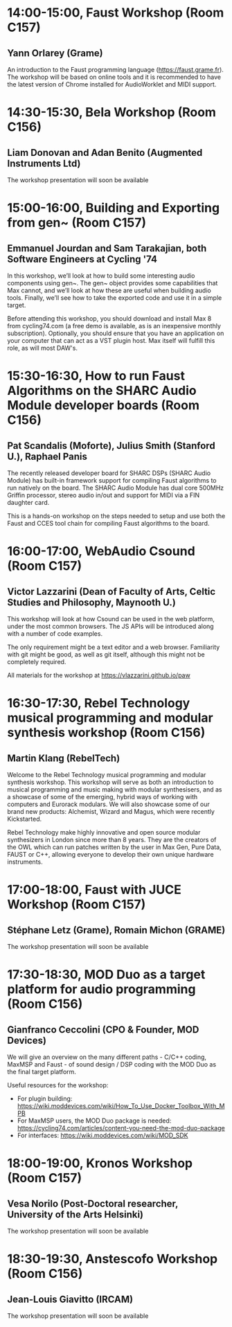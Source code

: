 # 14:00-15:00, Faust Workshop (Room C157)
## Yann Orlarey (Grame)
An introduction to the Faust programming language (https://faust.grame.fr). The workshop will be based on online tools and it is recommended to have the latest version of Chrome installed for AudioWorklet and MIDI support.

# 14:30-15:30, Bela Workshop (Room C156)
## Liam Donovan and Adan Benito (Augmented Instruments Ltd)
The workshop presentation will soon be available 

# 15:00-16:00, Building and Exporting from gen~ (Room C157)
## Emmanuel Jourdan and Sam Tarakajian, both Software Engineers at Cycling '74
In this workshop, we’ll look at how to build some interesting audio components using gen~. The gen~ object provides some capabilities that Max cannot, and we’ll look at how these are useful when building audio tools. Finally, we’ll see how to take the exported code and use it in a simple target.

Before attending this workshop, you should download and install Max 8 from cycling74.com (a free demo is available, as is an inexpensive monthly subscription). Optionally, you should ensure that you have an application on your computer that can act as a VST plugin host. Max itself will fulfill this role, as will most DAW's. 

# 15:30-16:30, How to run Faust Algorithms on the SHARC Audio Module developer boards (Room C156)
## Pat Scandalis (Moforte), Julius Smith (Stanford U.), Raphael Panis
The recently released developer board for SHARC DSPs (SHARC Audio Module) has built-in framework support for compiling Faust algorithms to run natively on the board. The SHARC Audio Module has dual core 500MHz Griffin processor, stereo audio in/out and support for MIDI via a FIN daughter card. 

This is a hands-on workshop on the steps needed to setup and use both the Faust and CCES tool chain for compiling Faust algorithms to the board.  

# 16:00-17:00, WebAudio Csound (Room C157)
## Victor Lazzarini (Dean of Faculty of Arts, Celtic Studies and Philosophy, Maynooth U.)

This workshop will look at how Csound can be used in the web platform, under the most common browsers. The JS APIs will be introduced along with a number of code examples.

The only requirement might be a text editor and a web browser. Familiarity with git might be good,
as well as git itself, although this might not be completely required.

All materials for the workshop at https://vlazzarini.github.io/paw


# 16:30-17:30, Rebel Technology musical programming and modular synthesis workshop (Room C156)
## Martin Klang (RebelTech)
Welcome to the Rebel Technology musical programming and modular synthesis workshop. This workshop will serve as both an introduction to musical programming and music making with modular synthesisers, and as a showcase of some of the emerging, hybrid ways of working with computers and Eurorack modulars. We will also showcase some of our brand new products: Alchemist, Wizard and Magus, which were recently Kickstarted.

Rebel Technology make highly innovative and open source modular synthesizers in London since more than 8 years. They are the creators of the OWL which can run patches written by the user in Max Gen, Pure Data, FAUST or C++, allowing everyone to develop their own unique hardware instruments.

# 17:00-18:00, Faust with JUCE Workshop (Room C157)
## Stéphane Letz (Grame), Romain Michon (GRAME)
The workshop presentation will soon be available

# 17:30-18:30, MOD Duo as a target platform for audio programming (Room C156)
## Gianfranco Ceccolini (CPO & Founder, MOD Devices)
We will give an overview on the many different paths - C/C++ coding, MaxMSP and Faust - of sound design / DSP coding with the MOD Duo as the final target platform.

Useful resources for the workshop:
- For plugin building: https://wiki.moddevices.com/wiki/How_To_Use_Docker_Toolbox_With_MPB
- For MaxMSP users, the MOD Duo package is needed: https://cycling74.com/articles/content-you-need-the-mod-duo-package
- For interfaces: https://wiki.moddevices.com/wiki/MOD_SDK 

# 18:00-19:00, Kronos Workshop (Room C157)
## Vesa Norilo (Post-Doctoral researcher, University of the Arts Helsinki)
The workshop presentation will soon be available

# 18:30-19:30, Anstescofo Workshop (Room C156)
## Jean-Louis Giavitto (IRCAM)
The workshop presentation will soon be available